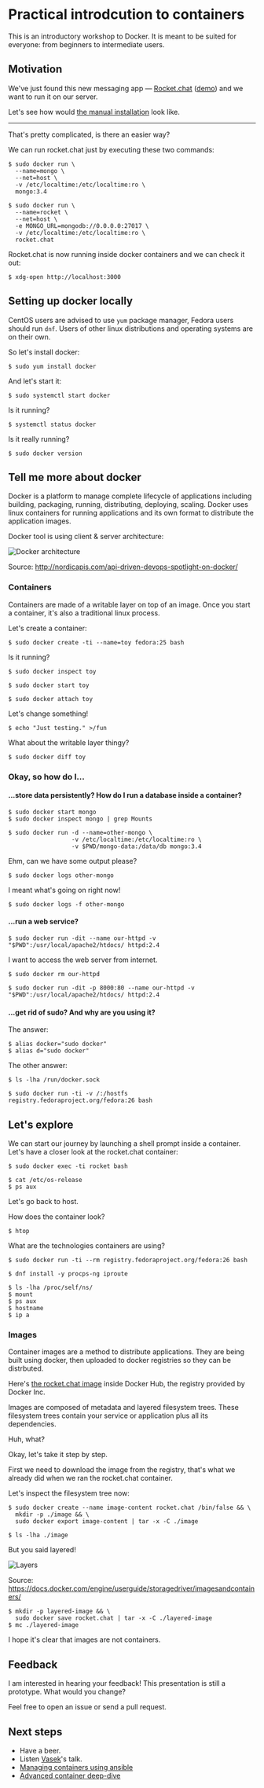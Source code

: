 # Practical introdcution to containers

This is an introductory workshop to Docker. It is meant to be suited for everyone: from beginners to intermediate users.


## Motivation

We've just found this new messaging app — [Rocket.chat](https://rocket.chat/) ([demo](https://demo.rocket.chat/home)) and we want to run it on our server.

Let's see how would [the manual installation](https://rocket.chat/docs/installation/manual-installation/centos) look like.

---

That's pretty complicated, is there an easier way?

We can run rocket.chat just by executing these two commands:

```
$ sudo docker run \
  --name=mongo \
  --net=host \
  -v /etc/localtime:/etc/localtime:ro \
  mongo:3.4

$ sudo docker run \
  --name=rocket \
  --net=host \
  -e MONGO_URL=mongodb://0.0.0.0:27017 \
  -v /etc/localtime:/etc/localtime:ro \
  rocket.chat
```

Rocket.chat is now running inside docker containers and we can check it out:

```
$ xdg-open http://localhost:3000
```


## Setting up docker locally

CentOS users are advised to use `yum` package manager, Fedora users should run
`dnf`. Users of other linux distributions and operating systems are on their
own.

So let's install docker:

```
$ sudo yum install docker
```

And let's start it:

```
$ sudo systemctl start docker
```

Is it running?

```
$ systemctl status docker
```

Is it really running?

```
$ sudo docker version
```


## Tell me more about docker

Docker is a platform to manage complete lifecycle of applications including
building, packaging, running, distributing, deploying, scaling. Docker uses
linux containers for running applications and its own format to distribute the
application images.

Docker tool is using client & server architecture:

![Docker architecture](http://nordicapis.com/wp-content/uploads/Docker-API-infographic-container-devops-nordic-apis.png)

Source: http://nordicapis.com/api-driven-devops-spotlight-on-docker/


### Containers

Containers are made of a writable layer on top of an image. Once you start a
container, it's also a traditional linux process.

Let's create a container:

```
$ sudo docker create -ti --name=toy fedora:25 bash
```

Is it running?

```
$ sudo docker inspect toy
```

```
$ sudo docker start toy
```

```
$ sudo docker attach toy
```

Let's change something!

```
$ echo "Just testing." >/fun
```

What about the writable layer thingy?

```
$ sudo docker diff toy
```


### Okay, so how do I...

#### ...store data persistently? How do I run a database inside a container?

```
$ sudo docker start mongo
$ sudo docker inspect mongo | grep Mounts
```

```
$ sudo docker run -d --name=other-mongo \
                  -v /etc/localtime:/etc/localtime:ro \
                  -v $PWD/mongo-data:/data/db mongo:3.4
```

Ehm, can we have some output please?

```
$ sudo docker logs other-mongo
```

I meant what's going on right now!

```
$ sudo docker logs -f other-mongo
```


#### ...run a web service?

```
$ sudo docker run -dit --name our-httpd -v "$PWD":/usr/local/apache2/htdocs/ httpd:2.4
```

I want to access the web server from internet.

```
$ sudo docker rm our-httpd

$ sudo docker run -dit -p 8000:80 --name our-httpd -v "$PWD":/usr/local/apache2/htdocs/ httpd:2.4
```


#### ...get rid of sudo? And why are you using it?

The answer:

```
$ alias docker="sudo docker"
$ alias d="sudo docker"
```

The other answer:

```
$ ls -lha /run/docker.sock

$ sudo docker run -ti -v /:/hostfs registry.fedoraproject.org/fedora:26 bash
```


## Let's explore

We can start our journey by launching a shell prompt inside a container. Let's have a closer look at the rocket.chat container:

```
$ sudo docker exec -ti rocket bash

$ cat /etc/os-release
$ ps aux
```

Let's go back to host.

How does the container look?

```
$ htop
```

What are the technologies containers are using?

```
$ sudo docker run -ti --rm registry.fedoraproject.org/fedora:26 bash

$ dnf install -y procps-ng iproute

$ ls -lha /proc/self/ns/
$ mount
$ ps aux
$ hostname
$ ip a
```


### Images

Container images are a method to distribute applications. They are being built
using docker, then uploaded to docker registries so they can be distrbuted.

Here's [the rocket.chat image](https://hub.docker.com/r/_/rocket.chat/) inside
Docker Hub, the registry provided by Docker Inc.

Images are composed of metadata and layered filesystem trees. These filesystem
trees contain your service or application plus all its dependencies.

Huh, what?

Okay, let's take it step by step.

First we need to download the image from the registry, that's what we already
did when we ran the rocket.chat container.

Let's inspect the filesystem tree now:

```
$ sudo docker create --name image-content rocket.chat /bin/false && \
  mkdir -p ./image && \
  sudo docker export image-content | tar -x -C ./image

$ ls -lha ./image
```

But you said layered!

![Layers](https://docs.docker.com/engine/userguide/storagedriver/images/container-layers.jpg)

Source: https://docs.docker.com/engine/userguide/storagedriver/imagesandcontainers/

```
$ mkdir -p layered-image && \
  sudo docker save rocket.chat | tar -x -C ./layered-image
$ mc ./layered-image
```

I hope it's clear that images are not containers.


## Feedback

I am interested in hearing your feedback! This presentation is still a prototype. What would you change?

Feel free to open an issue or send a pull request.


## Next steps

 * Have a beer.
 * Listen [Vasek](https://github.com/vpavlin/)'s talk.
 * [Managing containers using ansible](https://github.com/pschiffe/ansible-docker)
 * [Advanced container deep-dive](https://tomastomecek.github.io/devconf-container-roadshow-2017/#/)
